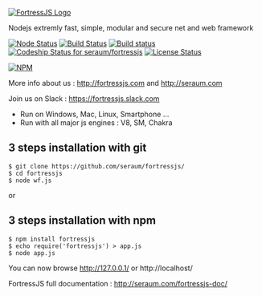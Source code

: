 [![FortressJS Logo](http://fortressjs.com/images/uploads/logo.png)](http://fortressjs.com/)

Nodejs extremly fast, simple, modular and secure net and web framework

[![Node Status](https://img.shields.io/badge/NodeJS-0.10%20&%20%3E-green.svg)](https://travis-ci.org/seraum/fortressjs)
[![Build Status](https://img.shields.io/travis/seraum/fortressjs/master.svg?label=Linux)](https://travis-ci.org/seraum/fortressjs)
[![Build status](https://img.shields.io/appveyor/ci/adrien-thierry/fortressjs/master.svg?label=Windows)](https://ci.appveyor.com/project/adrien-thierry/fortressjs) 
[![Codeship Status for seraum/fortressjs](https://codeship.com/projects/d68c9340-e907-0133-4de9-226489e381a7/status?branch=master)](https://codeship.com/projects/147395)
[![License Status](https://img.shields.io/badge/License-MIT-blue.svg)](https://github.com/seraum/fortressjs)

[![NPM](https://nodei.co/npm/fortressjs.png?downloads=true&downloadRank=true&stars=true)](https://nodei.co/npm/fortressjs/)

More info about us : http://fortressjs.com and http://seraum.com

Join us on Slack : https://fortressjs.slack.com


* Run on Windows, Mac, Linux, Smartphone ...
* Run with all major js engines : V8, SM, Chakra

3 steps installation with git
-----------------------------

```
$ git clone https://github.com/seraum/fortressjs/
$ cd fortressjs
$ node wf.js
```

or

3 steps installation with npm
-----------------------------

```
$ npm install fortressjs
$ echo require('fortressjs') > app.js
$ node app.js
```

You can now browse http://127.0.0.1/ or http://localhost/

FortressJS full documentation : http://seraum.com/fortressjs-doc/

[travis-image]: https://img.shields.io/travis/seraum/fortressjs/master.svg?label=Linux
[travis-url]: https://travis-ci.org/seraum/fortressjs
[appveyor-image]: https://img.shields.io/appveyor/ci/adrien-thierry/fortressjs/master.svg?label=Windows
[appveyor-url]: https://ci.appveyor.com/project/adrien-thierry/fortressjs